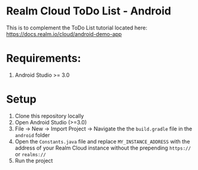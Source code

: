 # Realm Cloud ToDo List - Android

This is to complement the ToDo List tutorial located here:
https://docs.realm.io/cloud/android-demo-app

# Requirements:

1. Android Studio >= 3.0 

# Setup

1. Clone this repository locally
2. Open Android Studio (>=3.0)
3. File -> New -> Import Project -> Navigate the the `build.gradle` file in the `android` folder
4. Open the `Constants.java` file and replace `MY_INSTANCE_ADDRESS` with the address of your Realm Cloud instance without
 the prepending `https://` or `realms://`
5. Run the project
